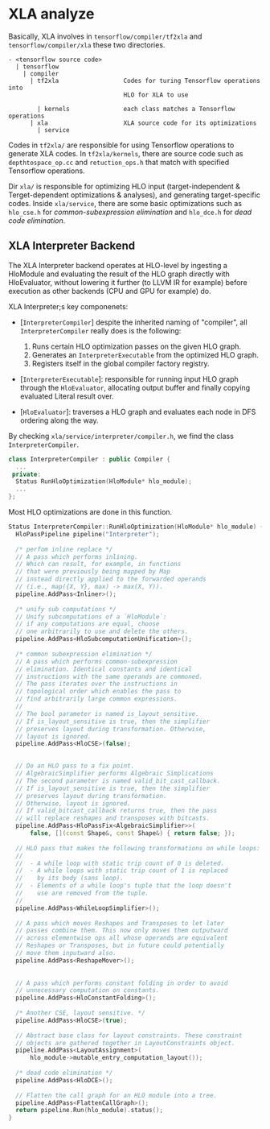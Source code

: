 # XLA analyze

Basically, XLA involves in `tensorflow/compiler/tf2xla` and `tensorflow/compiler/xla` these two directories.

```
- <tensorflow source code>
  | tensorflow
    | compiler
      | tf2xla					Codes for turing Tensorflow operations into
      							HLO for XLA to use
      							
      	| kernels				each class matches a Tensorflow operations
      | xla						XLA source code for its optimizations
      	| service
```



Codes in `tf2xla/` are responsible for using Tensorflow operations to generate XLA codes. In `tf2xla/kernels`, there are source code such as `depthtospace_op.cc` and `retuction_ops.h` that match with specified Tensorflow operations.

Dir `xla/` is responsible for optimizing HLO input (target-independent & Terget-dependent optimizations & analyses), and generating target-specific codes. Inside `xla/service`, there are some basic optimizations such as `hlo_cse.h` for *common-subexpression elimination* and `hlo_dce.h` for *dead code elimination*.

## XLA Interpreter Backend

The XLA Interpreter backend operates at HLO-level by ingesting a HloModule and evaluating the result of the HLO graph directly with HloEvaluator, without lowering it further (to LLVM IR for example) before execution as other backends (CPU and GPU for example) do.

XLA Interpreter;s key componenets:

* [`InterpreterCompiler`] despite the inherited naming of "compiler", all `InterpreterCompiler` really does is the following:

  1. Runs certain HLO optimization passes on the given HLO graph.
  2. Generates an `InterpreterExecutable` from the optimized HLO graph.
  3. Registers itself in the global compiler factory registry.

* [`InterpreterExecutable`]: responsible for running input HLO graph through the `HloEvaluator`, allocating output buffer and finally copying evaluated Literal result over.

* [`HloEvaluator`]: traverses a HLO graph and evaluates each node in DFS ordering along the way.

By checking `xla/service/interpreter/compiler.h`, we find the class `InterpreterCompiler`.

```c++
class InterpreterCompiler : public Compiler {
  ...
 private:
  Status RunHloOptimization(HloModule* hlo_module);
  ...
};
```

Most HLO optimizations are done in this function.

```c++
Status InterpreterCompiler::RunHloOptimization(HloModule* hlo_module) {
  HloPassPipeline pipeline("Interpreter");
  
  /* perfom inline replace */
  // A pass which performs inlining.
  // Which can result, for example, in functions
  // that were previously being mapped by Map 
  // instead directly applied to the forwarded operands 
  // (i.e., map({X, Y}, max) -> max(X, Y)).
  pipeline.AddPass<Inliner>();
  
  /* unify sub computations */
  // Unify subcomputations of a `HloModule`: 
  // if any computations are equal, choose
  // one arbitrarily to use and delete the others.
  pipeline.AddPass<HloSubcomputationUnification>();
  
  /* common subexpression elimination */
  // A pass which performs common-subexpression 
  // elimination. Identical constants and identical 
  // instructions with the same operands are commoned. 
  // The pass iterates over the instructions in 
  // topological order which enables the pass to
  // find arbitrarily large common expressions.
  //
  // The bool parameter is named is_layout_sensitive.
  // If is_layout_sensitive is true, then the simplifier
  // preserves layout during transformation. Otherwise, 
  // layout is ignored.
  pipeline.AddPass<HloCSE>(false);

 
  // Do an HLO pass to a fix point.
  // AlgebraicSimplifier performs Algebraic Simplications
  // The second parameter is named valid_bit_cast_callback.
  // If is_layout_sensitive is true, then the simplifier 
  // preserves layout during transformation. 
  // Otherwise, layout is ignored. 
  // If valid_bitcast_callback returns true, then the pass 
  // will replace reshapes and transposes with bitcasts.
  pipeline.AddPass<HloPassFix<AlgebraicSimplifier>>(
      false, [](const Shape&, const Shape&) { return false; });
  
  // HLO pass that makes the following transformations on while loops:
  //
  //  - A while loop with static trip count of 0 is deleted.
  //  - A while loops with static trip count of 1 is replaced 
  //    by its body (sans loop).
  //  - Elements of a while loop's tuple that the loop doesn't 
  //    use are removed from the tuple.
  //
  pipeline.AddPass<WhileLoopSimplifier>();
  
  // A pass which moves Reshapes and Transposes to let later
  // passes combine them. This now only moves them outputward 
  // across elementwise ops all whose operands are equivalent 
  // Reshapes or Transposes, but in future could potentially 
  // move them inputward also.
  pipeline.AddPass<ReshapeMover>();
  
  
  // A pass which performs constant folding in order to avoid 
  // unnecessary computation on constants.
  pipeline.AddPass<HloConstantFolding>();
  
  /* Another CSE, layout sensitive. */
  pipeline.AddPass<HloCSE>(true);
  
  // Abstract base class for layout constraints. These constraint 
  // objects are gathered together in LayoutConstraints object.
  pipeline.AddPass<LayoutAssignment>(
      hlo_module->mutable_entry_computation_layout());
  
  /* dead code elimination */
  pipeline.AddPass<HloDCE>();
  
  // Flatten the call graph for an HLO module into a tree.
  pipeline.AddPass<FlattenCallGraph>();
  return pipeline.Run(hlo_module).status();
}
```

